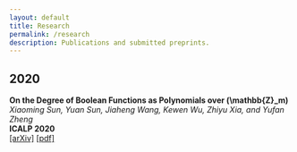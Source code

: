 ```yaml
---
layout: default
title: Research
permalink: /research
description: Publications and submitted preprints. 
---
```


## 2020

**On the Degree of Boolean Functions as Polynomials over \(\mathbb{Z}_m\)**  
*Xiaoming Sun, Yuan Sun, Jiaheng Wang, Kewen Wu, Zhiyu Xia, and Yufan Zheng*  
**ICALP 2020**  
[[arXiv]](https://arxiv.org/abs/1910.12458) [[pdf]](/assets/papers/degm.pdf)



